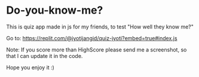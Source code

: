 # Do-you-know-me?

This is quiz app made in js for my friends, to test "How well they know me?"

Go to: https://replit.com/@jyotijangid/quiz-jyoti?embed=true#index.js 

Note: If you score more than HighScore please send me a screenshot, so that I can update it in the code.

Hope you enjoy it :)
